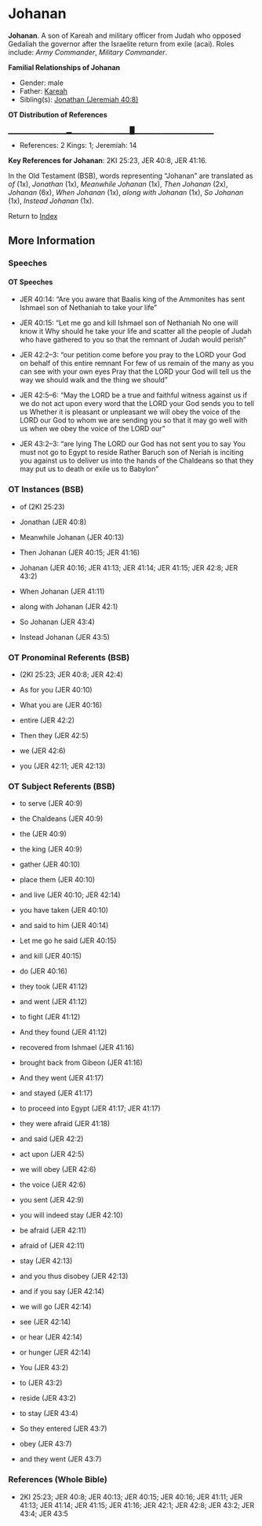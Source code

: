 # Johanan
**Johanan**. 
A son of Kareah and military officer from Judah who opposed Gedaliah the governor after the Israelite return from exile (acai). 
Roles include: 
_Army Commander_, _Military Commander_. 




**Familial Relationships of Johanan**


* Gender: male
* Father: [Kareah](Kareah.md)
* Sibling(s): [Jonathan (Jeremiah 40:8)](Jonathan.13.md)


**OT Distribution of References**

▁▁▁▁▁▁▁▁▁▁▁▂▁▁▁▁▁▁▁▁▁▁▁█▁▁▁▁▁▁▁▁▁▁▁▁▁▁▁
* References: 2 Kings: 1; Jeremiah: 14



**Key References for Johanan**: 
2KI 25:23, JER 40:8, JER 41:16. 


In the Old Testament (BSB), words representing “Johanan” are translated as 
*of* (1x), *Jonathan* (1x), *Meanwhile Johanan* (1x), *Then Johanan* (2x), *Johanan* (6x), *When Johanan* (1x), *along with Johanan* (1x), *So Johanan* (1x), *Instead Johanan* (1x). 




Return to [Index](00-Index.md)

## More Information

### Speeches

#### OT Speeches

* JER 40:14: “Are you aware that Baalis king of the Ammonites has sent Ishmael son of Nethaniah to take your life”

* JER 40:15: “Let me go and kill Ishmael son of Nethaniah No one will know it Why should he take your life and scatter all the people of Judah who have gathered to you so that the remnant of Judah would perish”

* JER 42:2–3: “our petition come before you pray to the LORD your God on behalf of this entire remnant For few of us remain of the many as you can see with your own eyes Pray that the LORD your God will tell us the way we should walk and the thing we should”

* JER 42:5–6: “May the LORD be a true and faithful witness against us if we do not act upon every word that the LORD your God sends you to tell us Whether it is pleasant or unpleasant we will obey the voice of the LORD our God to whom we are sending you so that it may go well with us when we obey the voice of the LORD our”

* JER 43:2–3: “are lying The LORD our God has not sent you to say You must not go to Egypt to reside Rather Baruch son of Neriah is inciting you against us to deliver us into the hands of the Chaldeans so that they may put us to death or exile us to Babylon”

### OT Instances (BSB)

* of (2KI 25:23)

* Jonathan (JER 40:8)

* Meanwhile Johanan (JER 40:13)

* Then Johanan (JER 40:15; JER 41:16)

* Johanan (JER 40:16; JER 41:13; JER 41:14; JER 41:15; JER 42:8; JER 43:2)

* When Johanan (JER 41:11)

* along with Johanan (JER 42:1)

* So Johanan (JER 43:4)

* Instead Johanan (JER 43:5)



### OT Pronominal Referents (BSB)

*  (2KI 25:23; JER 40:8; JER 42:4)

* As for you (JER 40:10)

* What you are (JER 40:16)

* entire (JER 42:2)

* Then they (JER 42:5)

* we (JER 42:6)

* you (JER 42:11; JER 42:13)



### OT Subject Referents (BSB)

* to serve (JER 40:9)

* the Chaldeans (JER 40:9)

* the (JER 40:9)

* the king (JER 40:9)

* gather (JER 40:10)

* place them (JER 40:10)

* and live (JER 40:10; JER 42:14)

* you have taken (JER 40:10)

* and said to him (JER 40:14)

* Let me go he said (JER 40:15)

* and kill (JER 40:15)

* do (JER 40:16)

* they took (JER 41:12)

* and went (JER 41:12)

* to fight (JER 41:12)

* And they found (JER 41:12)

* recovered from Ishmael (JER 41:16)

* brought back from Gibeon (JER 41:16)

* And they went (JER 41:17)

* and stayed (JER 41:17)

* to proceed into Egypt (JER 41:17; JER 41:17)

* they were afraid (JER 41:18)

* and said (JER 42:2)

* act upon (JER 42:5)

* we will obey (JER 42:6)

* the voice (JER 42:6)

* you sent (JER 42:9)

* you will indeed stay (JER 42:10)

* be afraid (JER 42:11)

* afraid of (JER 42:11)

* stay (JER 42:13)

* and you thus disobey (JER 42:13)

* and if you say (JER 42:14)

* we will go (JER 42:14)

* see (JER 42:14)

* or hear (JER 42:14)

* or hunger (JER 42:14)

* You (JER 43:2)

* to (JER 43:2)

* reside (JER 43:2)

* to stay (JER 43:4)

* So they entered (JER 43:7)

* obey (JER 43:7)

* and they went (JER 43:7)



### References (Whole Bible)

* 2KI 25:23; JER 40:8; JER 40:13; JER 40:15; JER 40:16; JER 41:11; JER 41:13; JER 41:14; JER 41:15; JER 41:16; JER 42:1; JER 42:8; JER 43:2; JER 43:4; JER 43:5



